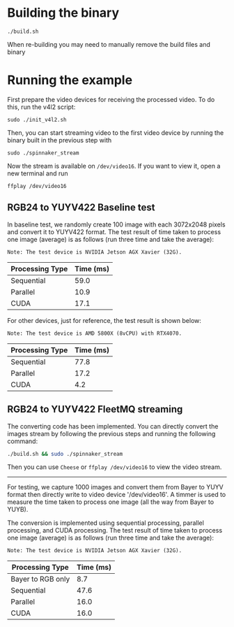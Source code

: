 # Building the binary
```
./build.sh
```
When re-building you may need to manually remove the build files and binary

# Running the example

First prepare the video devices for receiving the processed video. To do this, run the v4l2 script:
```
sudo ./init_v4l2.sh
```

Then, you can start streaming video to the first video device by running the binary built in the previous step with
```
sudo ./spinnaker_stream
```

Now the stream is available on `/dev/video16`. If you want to view it, open a new terminal and run
```
ffplay /dev/video16
```

## RGB24 to YUYV422 Baseline test

In baseline test, we randomly create 100 image with each 3072x2048 pixels and convert it to YUYV422 format. The test result of time taken to process one image (average) is as follows (run three time and take the average):

    Note: The test device is NVIDIA Jetson AGX Xavier (32G).

| Processing Type | Time (ms) |
|-----------------|-----------|
| Sequential      | 59.0      |
| Parallel        | 10.9      |
| CUDA            | 17.1      |

For other devices, just for reference, the test result is shown below:

    Note: The test device is AMD 5800X (8vCPU) with RTX4070.

| Processing Type | Time (ms) |
|-----------------|-----------|
| Sequential      | 77.8      |
| Parallel        | 17.2      |
| CUDA            | 4.2       |

## RGB24 to YUYV422 FleetMQ streaming

The converting code has been implemented. You can directly convert the images stream by following the previous steps and running the following command:
```bash
./build.sh && sudo ./spinnaker_stream
```
Then you can use `Cheese` or `ffplay /dev/video16` to view the video stream.

---

For testing, we capture 1000 images and convert them from Bayer to YUYV format then directly write to video device '/dev/video16'. A timmer is used to measure the time taken to process one image (all the way from Bayer to YUYB).

The conversion is implemented using sequential processing, parallel processing, and CUDA processing. The test result of time taken to process one image (average) is as follows (run three time and take the average):

    Note: The test device is NVIDIA Jetson AGX Xavier (32G).

|  Processing Type  | Time (ms) |
|-------------------|-----------|
| Bayer to RGB only | 8.7       |
| Sequential        | 47.6      |
| Parallel          | 16.0      |
| CUDA              | 16.0      |

